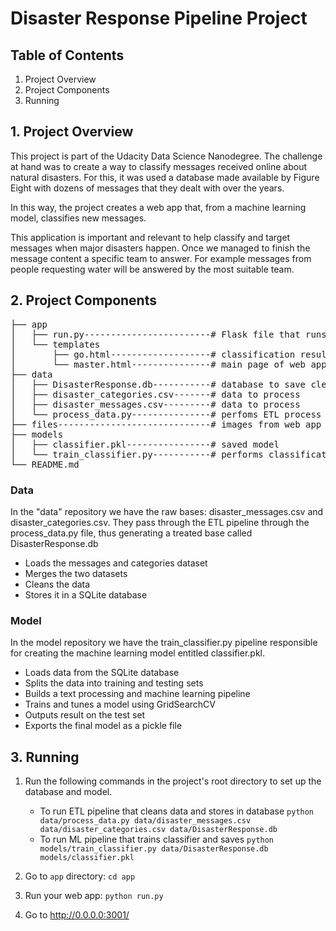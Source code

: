 # Disaster Response Pipeline Project

## Table of Contents
1. Project Overview
2. Project Components
3. Running

## 1. Project Overview
This project is part of the Udacity Data Science Nanodegree. The challenge at hand was to create a way to classify messages received online about natural disasters. For this, it was used a database made available by Figure Eight with dozens of messages that they dealt with over the years.

In this way, the project creates a web app that, from a machine learning model, classifies new messages.

This application is important and relevant to help classify and target messages when major disasters happen. Once we managed to finish the message content a specific team to answer. For example messages from people requesting water will be answered by the most suitable team.

## 2. Project Components

<pre>
├── app
│   ├── run.py------------------------# Flask file that runs app
│   └── templates
│       ├── go.html-------------------# classification result page of web app
│       └── master.html---------------# main page of web app
├── data
│   ├── DisasterResponse.db-----------# database to save clean data to
│   ├── disaster_categories.csv-------# data to process
│   ├── disaster_messages.csv---------# data to process
│   └── process_data.py---------------# perfoms ETL process
├── files-----------------------------# images from web app
├── models
│   ├── classifier.pkl----------------# saved model
│   └── train_classifier.py-----------# performs classificaton Task
└── README.md
</pre>

### Data
In the "data" repository we have the raw bases: disaster_messages.csv and disaster_categories.csv.
They pass through the ETL pipeline through the process_data.py file, thus generating a treated base called DisasterResponse.db
- Loads the messages and categories dataset
- Merges the two datasets
- Cleans the data
- Stores it in a SQLite database

### Model
In the model repository we have the train_classifier.py pipeline responsible for creating the machine learning model entitled classifier.pkl.
- Loads data from the SQLite database
- Splits the data into training and testing sets
- Builds a text processing and machine learning pipeline
- Trains and tunes a model using GridSearchCV
- Outputs result on the test set
- Exports the final model as a pickle file

## 3. Running

1. Run the following commands in the project's root directory to set up the database and model.

    - To run ETL pipeline that cleans data and stores in database
        `python data/process_data.py data/disaster_messages.csv data/disaster_categories.csv data/DisasterResponse.db`
    - To run ML pipeline that trains classifier and saves
        `python models/train_classifier.py data/DisasterResponse.db models/classifier.pkl`

2. Go to `app` directory: `cd app`

3. Run your web app: `python run.py`

4. Go to http://0.0.0.0:3001/





